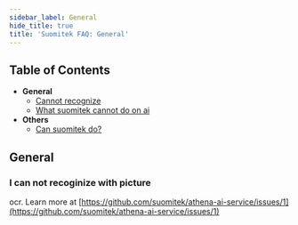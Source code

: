 ```yaml
---
sidebar_label: General
hide_title: true
title: 'Suomitek FAQ: General'
---
```


## Table of Contents

- **General**
  - [Cannot recognize](#11-i-can-not-recognize-with-my-picture)
  - [What suomitek cannot do on ai](#a)
- **Others**
  - [Can suomitek do?](#b)

## General

### I can not recoginize with picture

ocr. Learn more at [https://github.com/suomitek/athena-ai-service/issues/1](https://github.com/suomitek/athena-ai-service/issues/1)

